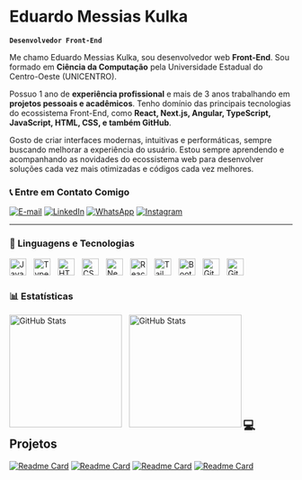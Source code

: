 #  Eduardo Messias Kulka


**`Desenvolvedor Front-End`**

Me chamo Eduardo Messias Kulka, sou desenvolvedor web **Front-End**. Sou formado em **Ciência da Computação** pela Universidade Estadual do Centro-Oeste (UNICENTRO). 

Possuo 1 ano de **experiência profissional** e mais de 3 anos trabalhando em **projetos pessoais e acadêmicos**. Tenho domínio das principais tecnologias do ecossistema Front-End, como **React, Next.js, Angular, TypeScript, JavaScript, HTML, CSS, e também GitHub**.

Gosto de criar interfaces modernas, intuitivas e performáticas, sempre buscando melhorar a experiência do usuário. Estou sempre aprendendo e acompanhando as novidades do ecossistema web para desenvolver soluções cada vez mais otimizadas e códigos cada vez melhores.

### 📞 Entre em Contato Comigo

[![E-mail](https://img.shields.io/badge/Gmail-D14836?style=for-the-badge&logo=gmail&logoColor=white)](mailto:eduardomk407@gmail.com)
[![LinkedIn](https://img.shields.io/badge/LinkedIn-blue?style=for-the-badge&logo=google%20analytics&logoColor=white&color:FFF)](https://www.linkedin.com/in/eduardo-messias-kulka/)
[![WhatsApp](https://img.shields.io/badge/WhatsApp-25D366?style=for-the-badge&logo=WhatsApp&logoColor=white)](https://web.whatsapp.com/send?phone=5542999201475&text=Ol%C3%A1,%20encontrei%20seu%20contato%20no%20GitHub%20e%20gostaria%20de%20conversar%20melhor!)
[![Instagram](https://img.shields.io/badge/Instagram-E4405F?style=for-the-badge&logo=instagram&logoColor=white)](https://www.instagram.com/eduardoo_mk/)

---

### 🤖 Linguagens e Tecnologias

<img 
    align="left" 
    alt="JavaScript" 
    title="JavaScript"
    width="30px" 
    style="padding-right: 10px;" 
    src="https://cdn.jsdelivr.net/gh/devicons/devicon@latest/icons/javascript/javascript-original.svg" 
/>
<img 
    align="left" 
    alt="TypeScript"
    title="TypeScript" 
    width="30px" 
    style="padding-right: 10px;" 
    src="https://cdn.jsdelivr.net/gh/devicons/devicon@latest/icons/typescript/typescript-original.svg" 
/>
<img 
    align="left" 
    alt="HTML"
    title="HTML" 
    width="30px" 
    style="padding-right: 10px;" 
    src="https://cdn.jsdelivr.net/gh/devicons/devicon@latest/icons/html5/html5-original.svg" 
/>
<img 
    align="left" 
    alt="CSS" 
    title="CSS"
    width="30px" 
    style="padding-right: 10px;" 
    src="https://cdn.jsdelivr.net/gh/devicons/devicon@latest/icons/css3/css3-original.svg" 
/>
<img 
    align="left" 
    alt="Next.js" 
    title="Next.js"
    width="30px" 
    style="padding-right: 10px;" 
    src="https://cdn.jsdelivr.net/gh/devicons/devicon@latest/icons/nextjs/nextjs-original.svg" 
/>
<img 
    align="left" 
    alt="React"
    title="React" 
    width="30px" 
    style="padding-right: 10px;" 
    src="https://cdn.jsdelivr.net/gh/devicons/devicon@latest/icons/react/react-original.svg" 
/>
<img 
    align="left" 
    alt="Tailwind" 
    title="Tailwind"
    width="30px" 
    style="padding-right: 10px;" 
    src="https://cdn.jsdelivr.net/gh/devicons/devicon@latest/icons/tailwindcss/tailwindcss-original.svg" 
/>
<img 
    align="left" 
    alt="Bootstrap"
    title="Bootstrap" 
    width="30px" 
    style="padding-right: 10px;" 
    src="https://cdn.jsdelivr.net/gh/devicons/devicon@latest/icons/bootstrap/bootstrap-original.svg" 
/>
<img 
    align="left" 
    alt="GitHub"
    title="GitHub" 
    width="30px" 
    style="padding-right: 10px;" 
    src="https://cdn.jsdelivr.net/gh/devicons/devicon@latest/icons/github/github-original.svg"
/>
<img 
    align="left" 
    alt="Git" 
    title="Git"
    width="30px" 
    style="padding-right: 10px;" 
    src="https://cdn.jsdelivr.net/gh/devicons/devicon@latest/icons/git/git-original.svg" 
/>

<br/>
<br/>

### 📊 Estatísticas

<p>
  <img 
    align="left" 
    alt="GitHub Stats" 
    height="200" 
    style="padding-right: 10px;" 
    src="https://github-readme-stats.vercel.app/api?username=eduardoMessKL&show_icons=true&theme=gotham&include_all_commits=true&locale=pt-br" 
  />

<img 
      align="left" 
      alt="GitHub Stats" 
      height="200" 
      src="https://github-readme-stats.vercel.app/api/top-langs/?username=eduardoMessKL&theme=gotham&layout=compact&custom_title=Tecnologias&langs_count=8" 
  />
</p>

<br/>
<br/>
<br/>
<br/>
<br/>
<br/>
<br/>
<br/>
<br/>


## 💻 Projetos
[![Readme Card](https://github-readme-stats.vercel.app/api/pin/?username=eduardoMessKL&repo=NomadArt&theme=gotham)](https://github.com/eduardoMessKL/NomadArt)
[![Readme Card](https://github-readme-stats.vercel.app/api/pin/?username=eduardoMessKL&repo=BarberNow&theme=gotham)](https://github.com/eduardoMessKL/BarberNow)
[![Readme Card](https://github-readme-stats.vercel.app/api/pin/?username=eduardoMessKL&repo=HistoDicas&theme=gotham)](https://github.com/eduardoMessKL/HistoDicas)
[![Readme Card](https://github-readme-stats.vercel.app/api/pin/?username=eduardoMessKL&repo=naming-conventions&theme=gotham)](https://github.com/eduardoMessKL/naming-conventions)
